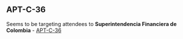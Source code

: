 ## APT-C-36
Seems to be targeting attendees to **Superintendencia Financiera de Colombia** - [APT-C-36](./380dc1e34c39c41334f69250440554427182c747134bdea1739c31d4b8f1b288.md)

